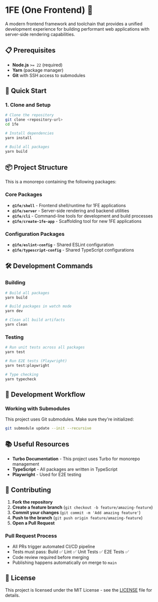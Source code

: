# 1FE (One Frontend) 🚀

A modern frontend framework and toolchain that provides a unified development experience for building performant web applications with server-side rendering capabilities.

## 📋 Prerequisites

- **Node.js** `>= 22` (required)
- **Yarn** (package manager)
- **Git** with SSH access to submodules

## 🚀 Quick Start

### 1. Clone and Setup

```bash
# Clone the repository
git clone <repository-url>
cd 1fe

# Install dependencies
yarn install

# Build all packages
yarn build
```

## 📦 Project Structure

This is a monorepo containing the following packages:

### Core Packages

- **`@1fe/shell`** - Frontend shell/runtime for 1FE applications
- **`@1fe/server`** - Server-side rendering and backend utilities  
- **`@1fe/cli`** - Command-line tools for development and build processes
- **`@1fe/create-1fe-app`** - Scaffolding tool for new 1FE applications

### Configuration Packages

- **`@1fe/eslint-config`** - Shared ESLint configuration
- **`@1fe/typescript-config`** - Shared TypeScript configurations

## 🛠️ Development Commands

### Building

```bash
# Build all packages
yarn build

# Build packages in watch mode
yarn dev

# Clean all build artifacts
yarn clean
```

### Testing

```bash
# Run unit tests across all packages
yarn test

# Run E2E tests (Playwright)
yarn test:playwright

# Type checking
yarn typecheck
```

## 📖 Development Workflow

### Working with Submodules

This project uses Git submodules. Make sure they're initialized:

```bash
git submodule update --init --recursive
```

## 📚 Useful Resources

- **Turbo Documentation** - This project uses Turbo for monorepo management
- **TypeScript** - All packages are written in TypeScript
- **Playwright** - Used for E2E testing

## 🤝 Contributing

1. **Fork the repository**
2. **Create a feature branch** (`git checkout -b feature/amazing-feature`)
3. **Commit your changes** (`git commit -m 'Add amazing feature'`)
4. **Push to the branch** (`git push origin feature/amazing-feature`)
5. **Open a Pull Request**

### Pull Request Process

- All PRs trigger automated CI/CD pipeline
- Tests must pass: Build ✅ Lint ✅ Unit Tests ✅ E2E Tests ✅
- Code review required before merging
- Publishing happens automatically on merge to `main`

## 📄 License

This project is licensed under the MIT License - see the [LICENSE](LICENSE) file for details.
